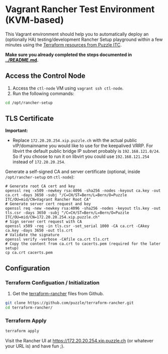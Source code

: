 # Vagrant Rancher Test Environment (KVM-based)
This Vagrant environment should help you to automatically deploy an (optionally HA) testing/development Rancher Setup playground within a few minutes using the [Terraform resources from Puzzle ITC](https://github.com/puzzle/terraform-rancher).

**Make sure you already completed the steps documented in [../README.md](../README.md).**

## Access the Control Node
1. Access the `ctl-node` VM using `vagrant ssh ctl-node`.
2. Run the following commands:
```bash
cd /opt/rancher-setup
```

## TLS Certificate

**Important:** 
- Replace `172.20.20.254.xip.puzzle.ch` with the actual public vIP/domainname you would like to use for the keepalived VRRP. For libvirt the default public bridge IP subnet probably is `192.168.121.0/24`. So if you choose to run it on libvirt you could use `192.168.121.254` instead of `172.20.20.254`.

Generate a self-signed CA and server certificate (optional, inside `/opt/rancher-setup` on `ctl-node`):
```
# Generate root CA cert and key
openssl req -x509 -newkey rsa:4096 -sha256 -nodes -keyout ca.key -out ca.crt -days 3650 -subj "/C=CH/ST=Bern/L=Bern/O=Puzzle ITC/OU=mid/CN=Vagrant Rancher Root CA"
# Generate server cert request and key
openssl req -new -newkey rsa:4096 -sha256 -nodes -keyout tls.key -out tls.csr -days 3650 -subj "/C=CH/ST=Bern/L=Bern/O=Puzzle ITC/OU=mid/CN=172.20.20.254.xip.puzzle.ch"
# Sign server cert request with CA
openssl x509 -req -in tls.csr -set_serial 1000 -CA ca.crt -CAkey ca.key -days 3650 -out tls.crt
# Validate the signature
openssl verify -verbose -CAfile ca.crt tls.crt
# Copy the content from ca.crt to cacerts.pem (required for the later setup)
cp ca.crt cacerts.pem
```

## Configuration

### Terraform Configuation / Initialization
1. Get the [terraform-rancher](https://github.com/puzzle/terraform-rancher) files from Github.
```bash
git clone https://github.com/puzzle/terraform-rancher.git
cd terraform-rancher/
```

### Terraform Apply
```bash
terraform apply
```

Visit the Rancher UI at https://172.20.20.254.xip.puzzle.ch (or whatever your URL is) and have fun ;).